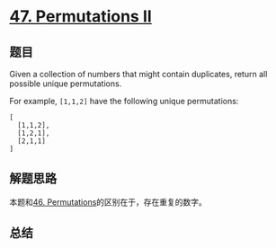 # [47. Permutations II](https://leetcode.com/problems/permutations-ii/)

## 题目
Given a collection of numbers that might contain duplicates, return all possible unique permutations.

For example,
`[1,1,2]` have the following unique permutations:
```
[
  [1,1,2],
  [1,2,1],
  [2,1,1]
]
```
## 解题思路
本题和[46. Permutations](https://leetcode.com/problems/permutations/)的区别在于，存在重复的数字。
## 总结